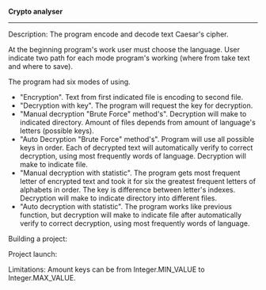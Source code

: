 **Crypto analyser**
____
Description: The program encode and decode text Caesar's 
cipher. 

At the beginning program's work user must 
choose the language. User indicate two path for each mode 
program's working (where from take text and where to save).

The program had six modes of using. 
- "Encryption". Text from first indicated file is encoding
to second file. 
- "Decryption with key". The program will request the key
for decryption.
- "Manual decryption "Brute Force" method's". Decryption will 
make to indicated directory. Amount of files depends from 
amount of language's letters (possible keys).
- "Auto Decryption "Brute Force" method's". Program will 
use all possible keys in order. Each of decrypted text will
automatically verify to correct decryption, using most 
frequently words of language. Decryption will make to 
indicate file.
- "Manual decryption with statistic". The program gets most
frequent letter of encrypted text and took it for six the 
greatest frequent letters of alphabets in order. The key is 
difference between letter's indexes. Decryption will 
make to indicate directory into different files.
- "Auto decryption with statistic". The program works like 
previous function, but decryption will make to indicate file 
after automatically verify to correct decryption, using most 
frequently words of language.

Building a project:


Project launch:


Limitations:
Amount keys can be from Integer.MIN_VALUE to Integer.MAX_VALUE.

